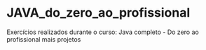 # JAVA_do_zero_ao_profissional
Exercícios realizados durante o curso: Java completo - Do zero ao profissional mais projetos

